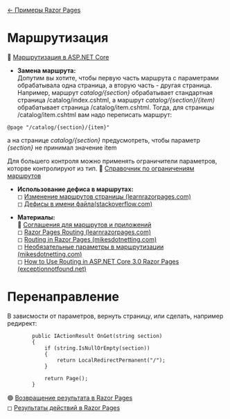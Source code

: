 [← Примеры Razor Pages](/README.md)  

# Маршрутизация
📘 [Маршрутизация в ASP.NET Core](https://docs.microsoft.com/ru-ru/aspnet/core/fundamentals/routing?view=aspnetcore-3.1#route-template-reference)  

* **Замена маршрута:**  
Допутим вы хотите, чтобы первую часть маршрута с параметрами обрабатывала одна страница, а вторую часть - другая страница.  
Например, маршрут _catalog/{section}_ обрабатывает стандартная страница /catalog/index.cshtml, а маршрут _catalog/{section}/{item)_ обрабатывает страница /catalog/item.cshtml. Тогда, для страницы /catalog/item.cshtml вам надо переписать маршрут:
```
@page "/catalog/{section}/{item}"
```
а на странице _catalog/{section}_ предусмотреть, чтобы параметр _{section}_ не принимал значение item

Для большего контроля можно применять ограничители параметров, которве контролируют из тип.
📘  [Справочник по ограничениям маршрутов](https://docs.microsoft.com/ru-ru/aspnet/core/fundamentals/routing?view=aspnetcore-3.1#route-constraint-reference)  

* **Использование дефиса в маршрутах:**  
◻ [Изменение маршрутов страницы (learnrazorpages.com)](https://www.learnrazorpages.com/advanced/route-parameter-transformers#modifying-page-routes)  
◻ [Дефисы в имени файла(stackoverflow.com)](https://stackoverflow.com/questions/53026459/add-razor-page-dialog-does-not-allow-hyphens-in-a-filename)  


* **Материалы:**  
📘 [Соглашения для маршрутов и приложений](https://docs.microsoft.com/ru-ru/aspnet/core/razor-pages/razor-pages-conventions?view=aspnetcore-3.1)  
◻ [Razor Pages Routing (learnrazorpages.com)](https://www.learnrazorpages.com/razor-pages/routing)  
◻ [Routing in Razor Pages (mikesdotnetting.com)](https://www.mikesdotnetting.com/article/310/routing-in-razor-pages)   
◻ [Необязательные параметры в маршрутизации (mikesdotnetting.com)](https://www.mikesdotnetting.com/article/339/optional-parameters-in-razor-pages-routing)  
◻ [How to Use Routing in ASP.NET Core 3.0 Razor Pages (exceptionnotfound.net)](https://exceptionnotfound.net/how-to-use-routing-in-asp-net-core-3-0-razor-pages/)  

# Перенаправление
В зависмости от параметров, вернуть страницу, или сделать, например редирект:
```
        public IActionResult OnGet(string section)
        {
            if (string.IsNullOrEmpty(section))
            {
                return LocalRedirectPermanent("/"); 
            }

            return Page();
        }
```
🟢 [Возвращение результата в Razor Pages](https://metanit.com/sharp/aspnet5/29.7.php)  
 ◻ [Результаты действий в Razor Pages](https://www.learnrazorpages.com/razor-pages/action-results)  
